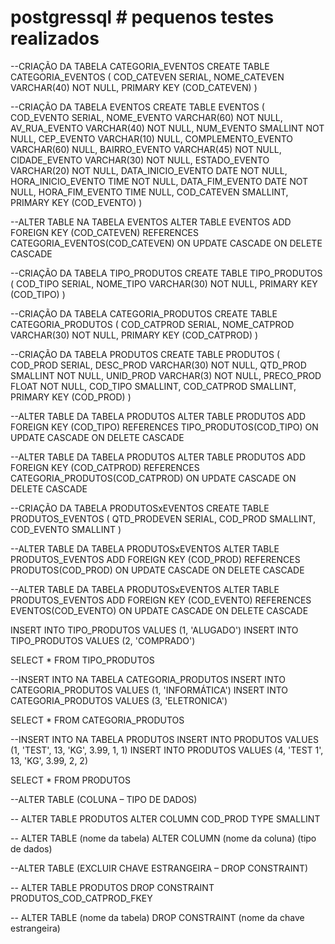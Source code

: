 # postgressql # pequenos testes realizados

--CRIAÇÃO DA TABELA CATEGORIA_EVENTOS
CREATE TABLE CATEGORIA_EVENTOS
(
COD_CATEVEN SERIAL,
NOME_CATEVEN VARCHAR(40) NOT NULL,
PRIMARY KEY (COD_CATEVEN)
)


--CRIAÇÃO DA TABELA EVENTOS
CREATE TABLE EVENTOS
(
COD_EVENTO SERIAL,
NOME_EVENTO VARCHAR(60) NOT NULL,
AV_RUA_EVENTO VARCHAR(40) NOT NULL,
NUM_EVENTO SMALLINT NOT NULL,
CEP_EVENTO VARCHAR(10) NULL,
COMPLEMENTO_EVENTO VARCHAR(60) NULL,
BAIRRO_EVENTO VARCHAR(45) NOT NULL,
CIDADE_EVENTO VARCHAR(30) NOT NULL,
ESTADO_EVENTO VARCHAR(20) NOT NULL,
DATA_INICIO_EVENTO DATE NOT NULL,
HORA_INICIO_EVENTO TIME NOT NULL,
DATA_FIM_EVENTO DATE NOT NULL,
HORA_FIM_EVENTO TIME NULL,
COD_CATEVEN SMALLINT,
PRIMARY KEY (COD_EVENTO)
)


--ALTER TABLE NA TABELA EVENTOS
ALTER TABLE EVENTOS
ADD
FOREIGN KEY (COD_CATEVEN) REFERENCES CATEGORIA_EVENTOS(COD_CATEVEN)
ON UPDATE CASCADE
ON DELETE CASCADE


--CRIAÇÃO DA TABELA TIPO_PRODUTOS
CREATE TABLE TIPO_PRODUTOS
(
COD_TIPO SERIAL,
NOME_TIPO VARCHAR(30) NOT NULL,
PRIMARY KEY (COD_TIPO)
)


--CRIAÇÃO DA TABELA CATEGORIA_PRODUTOS
CREATE TABLE CATEGORIA_PRODUTOS
(
COD_CATPROD SERIAL,
NOME_CATPROD VARCHAR(30) NOT NULL,
PRIMARY KEY (COD_CATPROD)
)



--CRIAÇÃO DA TABELA PRODUTOS
CREATE TABLE PRODUTOS
(
COD_PROD SERIAL,
DESC_PROD VARCHAR(30) NOT NULL,
QTD_PROD SMALLINT NOT NULL,
UNID_PROD VARCHAR(3) NOT NULL,
PRECO_PROD FLOAT NOT NULL,
COD_TIPO SMALLINT,
COD_CATPROD SMALLINT,
PRIMARY KEY (COD_PROD)
)


--ALTER TABLE DA TABELA PRODUTOS
ALTER TABLE PRODUTOS
ADD
FOREIGN KEY (COD_TIPO) REFERENCES TIPO_PRODUTOS(COD_TIPO)
ON UPDATE CASCADE
ON DELETE CASCADE


--ALTER TABLE DA TABELA PRODUTOS
ALTER TABLE PRODUTOS
ADD
FOREIGN KEY (COD_CATPROD) REFERENCES CATEGORIA_PRODUTOS(COD_CATPROD)
ON UPDATE CASCADE
ON DELETE CASCADE



--CRIAÇÃO DA TABELA PRODUTOSxEVENTOS
CREATE TABLE PRODUTOS_EVENTOS
(
QTD_PRODEVEN SERIAL,
COD_PROD SMALLINT,
COD_EVENTO SMALLINT
)


--ALTER TABLE DA TABELA PRODUTOSxEVENTOS
ALTER TABLE PRODUTOS_EVENTOS
ADD
FOREIGN KEY (COD_PROD) REFERENCES PRODUTOS(COD_PROD)
ON UPDATE CASCADE
ON DELETE CASCADE


--ALTER TABLE DA TABELA PRODUTOSxEVENTOS
ALTER TABLE PRODUTOS_EVENTOS
ADD
FOREIGN KEY (COD_EVENTO) REFERENCES EVENTOS(COD_EVENTO)
ON UPDATE CASCADE
ON DELETE CASCADE



INSERT INTO TIPO_PRODUTOS VALUES (1, 'ALUGADO')
INSERT INTO TIPO_PRODUTOS VALUES (2, 'COMPRADO')

SELECT * FROM TIPO_PRODUTOS


--INSERT INTO NA TABELA CATEGORIA_PRODUTOS
INSERT INTO CATEGORIA_PRODUTOS VALUES (1, 'INFORMÁTICA')
INSERT INTO CATEGORIA_PRODUTOS VALUES (3, 'ELETRONICA')

SELECT * FROM CATEGORIA_PRODUTOS


--INSERT INTO NA TABELA PRODUTOS
INSERT INTO PRODUTOS VALUES (1, 'TEST', 13, 'KG', 3.99, 1, 1)
INSERT INTO PRODUTOS VALUES (4, 'TEST 1', 13, 'KG', 3.99, 2, 2)

SELECT * FROM PRODUTOS


--ALTER TABLE (COLUNA – TIPO DE DADOS)

-- ALTER TABLE PRODUTOS ALTER COLUMN COD_PROD TYPE SMALLINT

-- ALTER TABLE (nome da tabela) ALTER COLUMN (nome da coluna) (tipo de dados)



--ALTER TABLE (EXCLUIR CHAVE ESTRANGEIRA – DROP CONSTRAINT)

-- ALTER TABLE PRODUTOS DROP CONSTRAINT PRODUTOS_COD_CATPROD_FKEY

-- ALTER TABLE (nome da tabela) DROP CONSTRAINT (nome da chave estrangeira)
